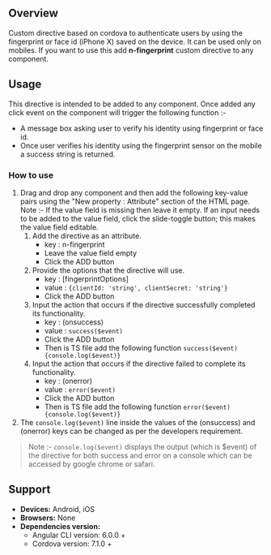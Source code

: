 ## Overview 
Custom directive based on cordova to authenticate users by using the fingerprint or face id (iPhone X) saved on the device. It can be used only on mobiles. If you want to use this add **n-fingerprint** custom directive to any component.

## Usage
This directive is intended to be added to any component. Once added any click event on the component will trigger the following function :-
* A message box asking user to verify his identity using fingerprint or face id.
* Once user verifies his identity using the fingerprint sensor on the mobile a success string is returned.

### How to use   
1. Drag and drop any component and then add the following key-value pairs using the "New property : Attribute" section of the HTML page. Note :- If the value field is missing then leave it empty. If an input needs to be added to the value field, click the slide-toggle button; this makes the value field editable.
    1. Add the directive as an attribute.
        - key : n-fingerprint
        - Leave the value field empty
        - Click the ADD button
    2. Provide the options that the directive will use.
        - key : [fingerprintOptions] 
        - value : `{clientId: 'string', clientSecret: 'string'}`
        - Click the ADD button
    3. Input the action that occurs if the directive successfully completed its functionality.
        - key : (onsuccess)  
        - value : `success($event)`
        - Click the ADD button
        - Then is TS file add the following function `success($event){console.log($event)}`
    4. Input the action that occurs if the directive failed to complete its functionality.
        - key : (onerror)  
        - value : `error($event)`
        - Click the ADD button
        - Then is TS file add the following function `error($event){console.log($event)}`
2. The `console.log($event)` line inside the values of the (onsuccess) and (onerror) keys can be changed as per the developers requirement. 
>Note :- `console.log($event)` displays the output (which is $event) of the directive for both success and error on a console which can be accessed by google chrome or safari.

## Support
- **Devices:** Android, iOS
- **Browsers:**  None
- **Dependencies version:** 
    - Angular CLI version: 6.0.0 + 
    - Cordova version: 7.1.0 +
